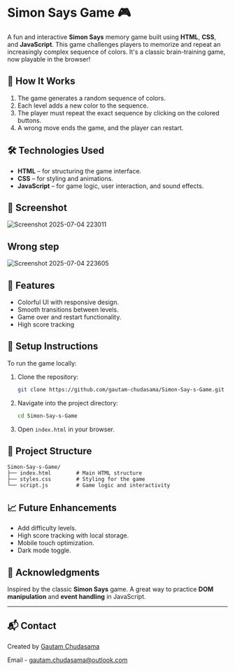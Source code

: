 # Simon Says Game 🎮

A fun and interactive **Simon Says** memory game built using **HTML**, **CSS**, and **JavaScript**. This game challenges players to memorize and repeat an increasingly complex sequence of colors. It's a classic brain-training game, now playable in the browser!

## 🧠 How It Works

1. The game generates a random sequence of colors.
2. Each level adds a new color to the sequence.
3. The player must repeat the exact sequence by clicking on the colored buttons.
4. A wrong move ends the game, and the player can restart.

## 🛠️ Technologies Used

- **HTML** – for structuring the game interface.
- **CSS** – for styling and animations.
- **JavaScript** – for game logic, user interaction, and sound effects.

## 📸 Screenshot

![Screenshot 2025-07-04 223011](https://github.com/user-attachments/assets/fafea4a0-f58d-4397-ac3f-81d8e77b8563)  

##

## Wrong step
![Screenshot 2025-07-04 223605](https://github.com/user-attachments/assets/e669da2d-b392-4e00-a582-247b626d9473)



## 🚀 Features

- Colorful UI with responsive design.
- Smooth transitions between levels.
- Game over and restart functionality.
- High score tracking

## 🔧 Setup Instructions

To run the game locally:

1. Clone the repository:
   ```bash
   git clone https://github.com/gautam-chudasama/Simon-Say-s-Game.git
   ```
2. Navigate into the project directory:
   ```bash
   cd Simon-Say-s-Game
   ```
3. Open `index.html` in your browser.

## 📂 Project Structure

```
Simon-Say-s-Game/
├── index.html        # Main HTML structure
├── styles.css        # Styling for the game
└── script.js         # Game logic and interactivity
```

## 📈 Future Enhancements

- Add difficulty levels.
- High score tracking with local storage.
- Mobile touch optimization.
- Dark mode toggle.

## 🙌 Acknowledgments

Inspired by the classic **Simon Says** game. A great way to practice **DOM manipulation** and **event handling** in JavaScript.

---

## 📬 Contact

Created by [Gautam Chudasama](https://github.com/gautam-chudasama)

Email - gautam.chudasama@outlook.com

